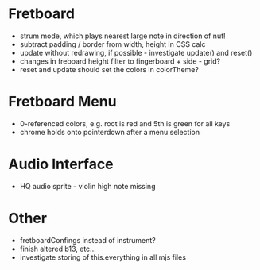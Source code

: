 # Fretboard

- strum mode, which plays nearest large note in direction of nut!
- subtract padding / border from width, height in CSS calc
- update without redrawing, if possible - investigate update() and reset()
- changes in freboard height filter to fingerboard + side - grid?
- reset and update should set the colors in colorTheme?

# Fretboard Menu

- 0-referenced colors, e.g. root is red and 5th is green for all keys
- chrome holds onto pointerdown after a menu selection

# Audio Interface

- HQ audio sprite - violin high note missing

# Other

- fretboardConfings instead of instrument?
- finish altered b13, etc...
- investigate storing of this.everything in all mjs files
